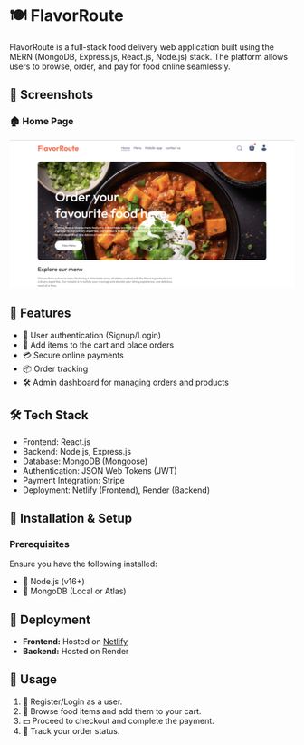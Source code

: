 # 🍽️ FlavorRoute

FlavorRoute is a full-stack food delivery web application built using the MERN (MongoDB, Express.js, React.js, Node.js) stack. The platform allows users to browse, order, and pay for food online seamlessly.

## 📸 Screenshots

### 🏠 Home Page
![Home Page](frontend/public/screenshots/home.png)

## 🚀 Features

- 🔐 User authentication (Signup/Login)
- 🛒 Add items to the cart and place orders
- 💳 Secure online payments
- 📦 Order tracking
- 🛠️ Admin dashboard for managing orders and products

## 🛠️ Tech Stack

- Frontend: React.js
- Backend: Node.js, Express.js
- Database: MongoDB (Mongoose)
- Authentication: JSON Web Tokens (JWT)
- Payment Integration: Stripe
- Deployment: Netlify (Frontend), Render (Backend)

## 📌 Installation & Setup

### Prerequisites
Ensure you have the following installed:
- 📌 Node.js (v16+)
- 📌 MongoDB (Local or Atlas)


## 🚀 Deployment
- **Frontend:** Hosted on [Netlify](https://flavor-route.netlify.app)
- **Backend:** Hosted on Render


## 🎯 Usage
1. 🔑 Register/Login as a user.
2. 🍕 Browse food items and add them to your cart.
3. 💵 Proceed to checkout and complete the payment.
4. 🚚 Track your order status.
